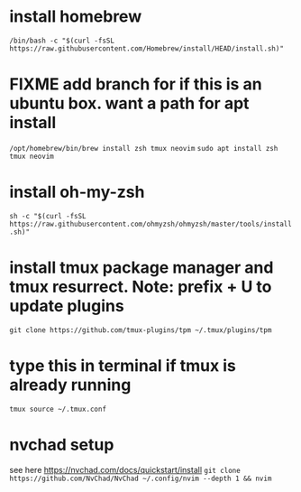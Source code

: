 # install homebrew
`/bin/bash -c "$(curl -fsSL https://raw.githubusercontent.com/Homebrew/install/HEAD/install.sh)"`

# FIXME add branch for if this is an ubuntu box. want a path for apt install
`/opt/homebrew/bin/brew install zsh tmux neovim`
`sudo apt install zsh tmux neovim`

# install oh-my-zsh
`sh -c "$(curl -fsSL https://raw.githubusercontent.com/ohmyzsh/ohmyzsh/master/tools/install.sh)"`

# install tmux package manager and tmux resurrect. Note: prefix + U to update plugins
`git clone https://github.com/tmux-plugins/tpm ~/.tmux/plugins/tpm`

# type this in terminal if tmux is already running
`tmux source ~/.tmux.conf`

# nvchad setup
see here https://nvchad.com/docs/quickstart/install
`git clone https://github.com/NvChad/NvChad ~/.config/nvim --depth 1 && nvim`

